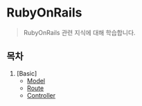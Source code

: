 # RubyOnRails
> RubyOnRails 관련 지식에 대해 학습합니다.

## 목차

1. [Basic]
    * [Model](./Basic/Model.md)
    * [Route](./Basic/Route.md)
    * [Controller](./Basic/Controller.md)